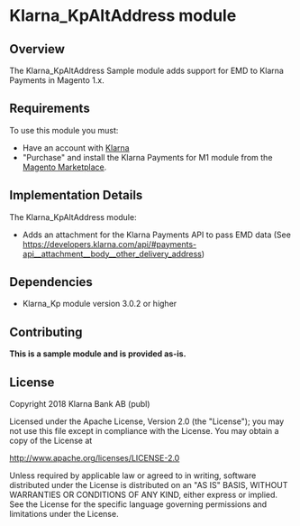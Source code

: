# Klarna_KpAltAddress module

## Overview

The Klarna_KpAltAddress Sample module adds support for EMD to Klarna Payments in Magento 1.x.

## Requirements
To use this module you must:
 * Have an account with [Klarna](https://www.klarna.com)
 * "Purchase" and install the Klarna Payments for M1 module from the [Magento Marketplace](https://marketplace.magento.com/klarna-klarna-payments.html).

## Implementation Details

The Klarna_KpAltAddress module:

 * Adds an attachment for the Klarna Payments API to pass EMD data (See https://developers.klarna.com/api/#payments-api__attachment__body__other_delivery_address)

## Dependencies

* Klarna_Kp module version 3.0.2 or higher

## Contributing

**This is a sample module and is provided as-is.**

## License

Copyright 2018 Klarna Bank AB (publ)

Licensed under the Apache License, Version 2.0 (the "License");
you may not use this file except in compliance with the License.
You may obtain a copy of the License at

 http://www.apache.org/licenses/LICENSE-2.0

Unless required by applicable law or agreed to in writing, software
distributed under the License is distributed on an "AS IS" BASIS,
WITHOUT WARRANTIES OR CONDITIONS OF ANY KIND, either express or implied.
See the License for the specific language governing permissions and
limitations under the License.
